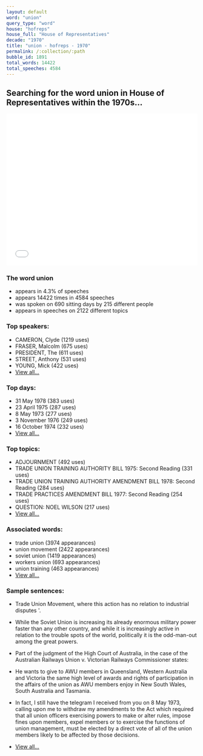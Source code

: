 ```yaml
---
layout: default
word: "union"
query_type: "word"
house: "hofreps"
house_full: "House of Representatives"
decade: "1970"
title: "union - hofreps - 1970"
permalink: /:collection/:path
bubble_id: 1891
total_words: 14422
total_speeches: 4584
---
```



## Searching for the word **union** in House of Representatives within the 1970s...

<iframe width="100%" height="400" frameborder="0" scrolling="no" src="//plot.ly/~wragge/1891.embed"></iframe>

### The word **union**

* appears in 4.3% of speeches
* appears 14422 times in 4584 speeches
* was spoken on 690 sitting days by 215 different people
* appears in speeches on 2122 different topics

### Top speakers:

* CAMERON, Clyde (1219 uses)
* FRASER, Malcolm (675 uses)
* PRESIDENT, The (611 uses)
* STREET, Anthony (531 uses)
* YOUNG, Mick (422 uses)
* [View all...](speakers/)


### Top days:

* 31 May 1978 (383 uses)
* 23 April 1975 (287 uses)
* 8 May 1973 (277 uses)
* 3 November 1976 (249 uses)
* 16 October 1974 (232 uses)
* [View all...](days/)


### Top topics:

* ADJOURNMENT (492 uses)
* TRADE UNION TRAINING AUTHORITY BILL 1975: Second Reading (331 uses)
* TRADE UNION TRAINING AUTHORITY AMENDMENT BILL 1978: Second Reading (284 uses)
* TRADE PRACTICES AMENDMENT BILL 1977: Second Reading (254 uses)
* QUESTION: NOEL WILSON (217 uses)
* [View all...](topics/)


### Associated words:

* trade union (3974 appearances)
* union movement (2422 appearances)
* soviet union (1419 appearances)
* workers union (693 appearances)
* union training (463 appearances)
* [View all...](collocations/)


### Sample sentences:

* Trade <span class="highlight">Union</span> Movement, where this action has no relation to industrial disputes '.

* While the Soviet <span class="highlight">Union</span> is increasing its already enormous military power faster than any other country, and while it is increasingly active in relation to the trouble spots of the world, politically it is the odd-man-out among the great powers.

* Part of the judgment of the High Court of Australia, in the case of the Australian Railways <span class="highlight">Union</span> v. Victorian Railways Commissioner states:

* He wants to give to AWU members in Queensland, Western Australia and Victoria the same high level of awards and rights of participation in the affairs of the <span class="highlight">union</span> as AWU members enjoy in New South Wales, South Australia and Tasmania.

* In fact, I still have the telegram I received from you on 8 May 1973, calling upon me to withdraw my amendments to the Act which required that all <span class="highlight">union</span> officers exercising powers to make or alter rules, impose fines upon members, expel members or to exercise the functions of <span class="highlight">union</span> management, must be elected by a direct vote of all of the <span class="highlight">union</span> members likely to be affected by those decisions.

* [View all...](contexts/)
